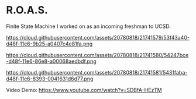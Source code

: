 # R.O.A.S.
Finite State Machine I worked on as an incoming freshman to UCSD. 

https://cloud.githubusercontent.com/assets/20780818/21741579/53f43a40-d48f-11e6-9b25-a0407c4e81fa.png

https://cloud.githubusercontent.com/assets/20780818/21741580/54247bce-d48f-11e6-86e8-a00068aedbdf.png

https://cloud.githubusercontent.com/assets/20780818/21741581/5431faba-d48f-11e6-8393-0041631d6d77.png

Video Demo: https://www.youtube.com/watch?v=SDBfA-HEzTM

